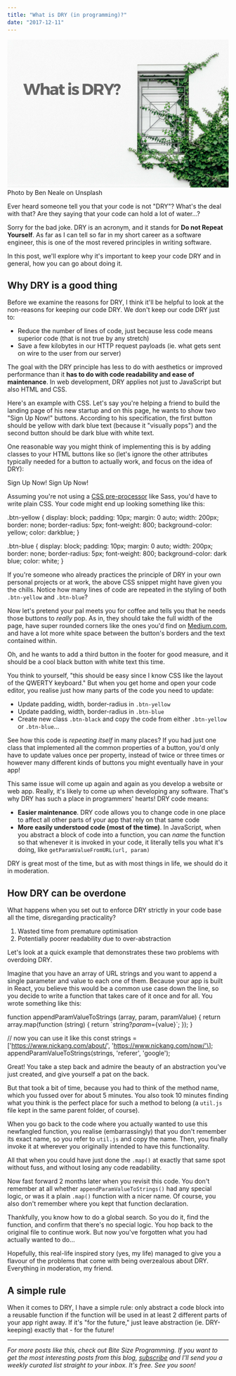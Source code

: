 ```yaml
---
title: "What is DRY (in programming)?"
date: "2017-12-11"
---
```


![what is dry blog banner nickang showing weed growing on white wall](images/BSP-what-is-dry.png) Photo by Ben Neale on Unsplash

Ever heard someone tell you that your code is not "DRY"? What's the deal with that? Are they saying that your code can hold a lot of water...?

Sorry for the bad joke. DRY is an acronym, and it stands for **Do not Repeat Yourself**. As far as I can tell so far in my short career as a software engineer, this is one of the most revered principles in writing software.

In this post, we'll explore why it's important to keep your code DRY and in general, how you can go about doing it.

## Why DRY is a good thing

Before we examine the reasons for DRY, I think it'll be helpful to look at the non-reasons for keeping our code DRY. We don't keep our code DRY just to:

- Reduce the number of lines of code, just because less code means superior code (that is not true by any stretch)
- Save a few kilobytes in our HTTP request payloads (ie. what gets sent on wire to the user from our server)

The goal with the DRY principle has less to do with aesthetics or improved performance than it **has to do with code readability and ease of maintenance**. In web development, DRY applies not just to JavaScript but also HTML and CSS.

Here's an example with CSS. Let's say you're helping a friend to build the landing page of his new startup and on this page, he wants to show two "Sign Up Now!" buttons. According to his specification, the first button should be yellow with dark blue text (because it "visually pops") and the second button should be dark blue with white text.

One reasonable way you might think of implementing this is by adding classes to your HTML buttons like so (let's ignore the other attributes typically needed for a button to actually work, and focus on the idea of DRY):

Sign Up Now!
Sign Up Now!

Assuming you're not using a [CSS pre-processor](https://www.nickang.com/sass-mixins/) like Sass, you'd have to write plain CSS. Your code might end up looking something like this:

.btn-yellow {
  display: block;
  padding: 10px;
  margin: 0 auto;
  width: 200px;
  border: none;
  border-radius: 5px;
  font-weight: 800;
  background-color: yellow;
  color: darkblue;
}

.btn-blue {
  display: block;
  padding: 10px;
  margin: 0 auto;
  width: 200px;
  border: none;
  border-radius: 5px;
  font-weight: 800;
  background-color: dark blue;
  color: white;
}

If you're someone who already practices the principle of DRY in your own personal projects or at work, the above CSS snippet might have given you the chills. Notice how many lines of code are repeated in the styling of both `.btn-yellow` and `.btn-blue`?

Now let's pretend your pal meets you for coffee and tells you that he needs those buttons to _really_ pop. As in, they should take the full width of the page, have super rounded corners like the ones you'd find on [Medium.com](https://medium.com), and have a lot more white space between the button's borders and the text contained within.

Oh, and he wants to add a third button in the footer for good measure, and it should be a cool black button with white text this time.

You think to yourself, "this should be easy since I know CSS like the layout of the QWERTY keyboard." But when you get home and open your code editor, you realise just how many parts of the code you need to update:

- Update padding, width, border-radius in `.btn-yellow`
- Update padding, width, border-radius in `.btn-blue`
- Create new class `.btn-black` and copy the code from either `.btn-yellow` or `.btn-blue`...

See how this code is _repeating itself_ in many places? If you had just one class that implemented all the common properties of a button, you'd only have to update values once per property, instead of twice or three times or however many different kinds of buttons you might eventually have in your app!

This same issue will come up again and again as you develop a website or web app. Really, it's likely to come up when developing any software. That's why DRY has such a place in programmers' hearts! DRY code means:

- **Easier maintenance**. DRY code allows you to change code in one place to affect all other parts of your app that rely on that same code
- **More easily understood code (most of the time)**. In JavaScript, when you abstract a block of code into a function, you can _name_ the function so that whenever it is invoked in your code, it literally tells you what it's doing, like `getParamValueFromURL(url, param)`

DRY is great most of the time, but as with most things in life, we should do it in moderation.

## How DRY can be overdone

What happens when you set out to enforce DRY strictly in your code base all the time, disregarding practicality?

1. Wasted time from premature optimisation
2. Potentially poorer readability due to over-abstraction

Let's look at a quick example that demonstrates these two problems with overdoing DRY.

Imagine that you have an array of URL strings and you want to append a single parameter and value to each one of them. Because your app is built in React, you believe this would be a common use case down the line, so you decide to write a function that takes care of it once and for all. You wrote something like this:

function appendParamValueToStrings (array, param, paramValue) {
  return array.map(function (string) {
    return \`string?${param}=${value}\`;
  });
}

// now you can use it like this
const strings = \['https://www.nickang.com/about/', 'https://www.nickang.com/now/'\];
appendParamValueToStrings(strings, 'referer', 'google');

Great! You take a step back and admire the beauty of an abstraction you've just created, and give yourself a pat on the back.

But that took a bit of time, because you had to think of the method name, which you fussed over for about 5 minutes. You also took 10 minutes finding what you think is the perfect place for such a method to belong (a `util.js` file kept in the same parent folder, of course).

When you go back to the code where you actually wanted to use this newfangled function, you realise (embarrassingly) that you don't remember its exact name, so you refer to `util.js` and copy the name. Then, you finally invoke it at wherever you originally intended to have this functionality.

All that when you could have just done the `.map()` at exactly that same spot without fuss, and without losing any code readability.

Now fast forward 2 months later when you revisit this code. You don't remember at all whether `appendParamValueToStrings()` had any special logic, or was it a plain `.map()` function with a nicer name. Of course, you also don't remember where you kept that function declaration.

Thankfully, you know how to do a global search. So you do it, find the function, and confirm that there's no special logic. You hop back to the original file to continue work. But now you've forgotten what you had actually wanted to do...

Hopefully, this real-life inspired story (yes, my life) managed to give you a flavour of the problems that come with being overzealous about DRY. Everything in moderation, my friend.

## A simple rule

When it comes to DRY, I have a simple rule: only abstract a code block into a reusable function if the function will be used in at least 2 different parts of your app right away. If it's "for the future," just leave abstraction (ie. DRY-keeping) exactly that - for the future!

* * *

_For more posts like this, check out Bite Size Programming. If you want to get the most interesting posts from this blog, [subscribe](http://eepurl.com/c7xfID) and I'll send you a weekly curated list straight to your inbox. It's free. See you soon!_
